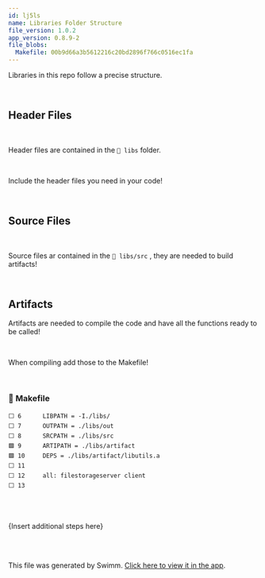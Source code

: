 ```yaml
---
id: lj5ls
name: Libraries Folder Structure
file_version: 1.0.2
app_version: 0.8.9-2
file_blobs:
  Makefile: 00b9d66a3b5612216c20bd2896f766c0516ec1fa
---
```


Libraries in this repo follow a precise structure.

<br/>

## Header Files

<br/>

Header files are contained in the `📄 libs` folder.

<br/>

Include the header files you need in your code!

<br/>

## Source Files

<br/>

Source files ar contained in the `📄 libs/src` , they are needed to build artifacts!

<br/>

## Artifacts

Artifacts are needed to compile the code and have all the functions ready to be called!

<br/>

When compiling add those to the Makefile!

<br/>

<!-- NOTE-swimm-snippet: the lines below link your snippet to Swimm -->
### 📄 Makefile
```
⬜ 6      LIBPATH = -I./libs/
⬜ 7      OUTPATH = ./libs/out
⬜ 8      SRCPATH = ./libs/src
🟩 9      ARTIPATH = ./libs/artifact
🟩 10     DEPS = ./libs/artifact/libutils.a
⬜ 11     
⬜ 12     all: filestorageserver	client
⬜ 13     
```

<br/>



<br/>

{Insert additional steps here}

<br/>



<br/>

This file was generated by Swimm. [Click here to view it in the app](https://app.swimm.io/repos/Z2l0aHViJTNBJTNBZmlsZXN0b3JhZ2VzZXJ2ZXIlM0ElM0Fmc2FsdmE=/docs/lj5ls).